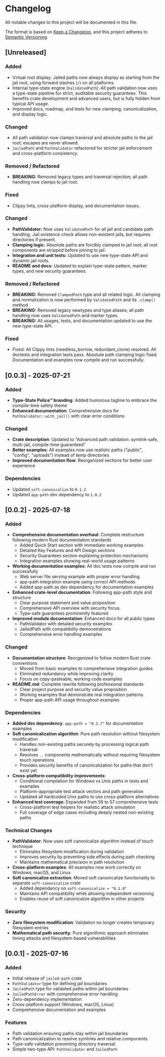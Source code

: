 # Changelog

All notable changes to this project will be documented in this file.

The format is based on [Keep a Changelog](https://keepachangelog.com/en/1.0.0/),
and this project adheres to [Semantic Versioning](https://semver.org/spec/v2.0.0.html).



## [Unreleased]

### Added
- Virtual root display: Jailed paths now always display as starting from the jail root, using forward slashes (`/`) on all platforms.
- Internal type-state engine (`ValidatedPath`): All path validation now uses a type-state pipeline for strict, auditable security guarantees. This benefits crate development and advanced users, but is fully hidden from typical API usage.
- Improved docs, roadmap, and tests for new clamping, canonicalization, and display logic.

### Changed
- All path validation now clamps traversal and absolute paths to the jail root; escapes are never allowed.
- `JailedPath` and `PathValidator` refactored for stricter jail enforcement and cross-platform consistency.

### Removed / Refactored
- **BREAKING:** Removed legacy types and traversal rejection; all path handling now clamps to jail root.

### Fixed
- Clippy lints, cross-platform display, and documentation issues.

### Changed
- **PathValidator:** Now uses `ValidatedPath` for all jail and candidate path handling. Jail existence check allows non-existent jails, but requires directories if present.
- **Clamping logic:** Absolute paths are forcibly clamped to jail root; all root components are stripped before joining to jail.
- **Integration and unit tests:** Updated to use new type-state API and dynamic jail roots.
- **README and docs:** Updated to explain type-state pattern, marker types, and new security guarantees.

### Removed / Refactored
- **BREAKING:** Removed `ClampedPath` type and all related logic. All clamping and normalization is now performed by `ValidatedPath` and its `.clamp()` method.
- **BREAKING:** Removed legacy newtypes and type aliases; all path handling now uses `ValidatedPath` and marker types.
- **BREAKING:** All usages, tests, and documentation updated to use the new type-state API.

### Fixed
- Fixed: All Clippy lints (needless_borrow, redundant_clone) resolved. All doctests and integration tests pass. Absolute path clamping logic fixed. Documentation and examples now compile and run successfully.

## [0.0.3] - 2025-07-21

### Added
- **Type-State Police™ branding**: Added humorous tagline to embrace the compile-time safety theme
- **Enhanced documentation**: Comprehensive docs for `PathValidator::with_jail()` with clear error conditions

### Changed
- **Crate description**: Updated to "Advanced path validation: symlink-safe, multi-jail, compile-time guaranteed"
- **Better examples**: All examples now use realistic paths ("public", "config", "uploads") instead of temp directories
- **Improved documentation flow**: Reorganized sections for better user experience

### Dependencies
- Updated `soft-canonicalize` to `0.1.2`
- Updated `app-path` dev dependency to `1.0.2`

## [0.0.2] - 2025-07-18

### Added
- **Comprehensive documentation overhaul**: Complete restructure following modern Rust documentation standards
  - Added Quick Start section with immediate working examples
  - Detailed Key Features and API Design sections
  - Security Guarantees section explaining protection mechanisms
  - Integration examples showing real-world usage patterns
- **Working documentation examples**: All doc tests now compile and run successfully
  - Web server file serving example with proper error handling
  - app-path integration example using correct API methods
  - Added app-path as dev dependency for documentation examples
- **Enhanced crate-level documentation**: Following app-path style and structure
  - Clear purpose statement and value proposition
  - Comprehensive API overview with security focus
  - Type-safe guarantees prominently featured
- **Improved module documentation**: Enhanced docs for all public types
  - PathValidator with detailed security examples
  - JailedPath with compatibility demonstrations
  - Comprehensive error handling examples

### Changed
- **Documentation structure**: Reorganized to follow modern Rust crate conventions
  - Moved from basic examples to comprehensive integration guides
  - Eliminated redundancy while improving clarity
  - Focus on copy-pasteable, working code examples
- **README.md**: Complete rewrite following professional standards
  - Clear project purpose and security value proposition
  - Working examples that demonstrate real integration patterns
  - Proper app-path API usage throughout examples

### Dependencies
- **Added dev dependency**: `app-path = "0.2.7"` for documentation examples
- **Soft canonicalization algorithm**: Pure path resolution without filesystem modification
  - Handles non-existing paths securely by processing logical path traversal
  - Resolves `..` components mathematically without requiring filesystem touch operations
  - Provides security benefits of canonicalization for paths that don't exist yet
- **Cross-platform compatibility improvements**:
  - Conditional compilation for Windows vs Unix paths in tests and examples
  - Platform-appropriate test attack vectors and path generation
  - Updated all hardcoded Unix paths to use cross-platform alternatives
- **Enhanced test coverage**: Expanded from 58 to 57 comprehensive tests
  - Cross-platform test helpers for realistic attack simulation
  - Full coverage of edge cases including deeply nested non-existing paths

### Technical Changes
- **PathValidator**: Now uses soft canonicalize algorithm instead of touch technique
  - Eliminates filesystem modification during validation
  - Improves security by preventing side effects during path checking
  - Maintains mathematical precision in path resolution
- **Cross-platform examples**: All examples now work correctly on Windows, macOS, and Linux
- **Soft canonicalize extraction**: Moved soft canonicalize functionality to separate `soft-canonicalize` crate
  - Added dependency on `soft-canonicalize = "0.1.0"`
  - Maintains API compatibility while allowing independent versioning
  - Enables reuse of soft canonicalize algorithm in other projects

### Security
- **Zero filesystem modification**: Validation no longer creates temporary filesystem entries
- **Mathematical path security**: Pure algorithmic approach eliminates timing attacks and filesystem-based vulnerabilities

## [0.0.1] - 2025-07-16

### Added
- Initial release of `jailed-path` crate
- `PathValidator` type for defining jail boundaries
- `JailedPath` type for validated paths within jail boundaries
- `JailedPathError` with comprehensive error handling
- Zero-dependency implementation
- Cross-platform support (Windows, macOS, Linux)
- Comprehensive documentation and examples

### Features
- Path validation ensuring paths stay within jail boundaries
- Path canonicalization to resolve symlinks and relative components
- Type-safe validation preventing directory traversal
- Simple two-type API: `PathValidator` and `JailedPath`
